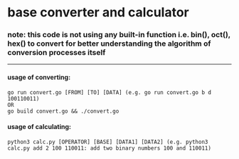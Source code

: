# base converter and calculator

### note: this code is not using any built-in function i.e. bin(), oct(), hex() to convert for better understanding the algorithm of conversion processes itself
----


#### usage of converting:
```
go run convert.go [FROM] [TO] [DATA] (e.g. go run convert.go b d 100110011)
OR
go build convert.go && ./convert.go
```

#### usage of calculating:
```
python3 calc.py [OPERATOR] [BASE] [DATA1] [DATA2] (e.g. python3 calc.py add 2 100 110011: add two binary numbers 100 and 110011)
```

